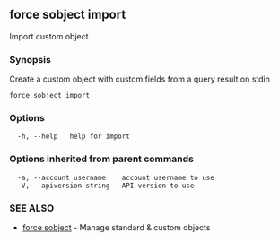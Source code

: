## force sobject import

Import custom object

### Synopsis

Create a custom object with custom fields from a query result on stdin

```
force sobject import
```

### Options

```
  -h, --help   help for import
```

### Options inherited from parent commands

```
  -a, --account username    account username to use
  -V, --apiversion string   API version to use
```

### SEE ALSO

* [force sobject](force_sobject.md)	 - Manage standard & custom objects

